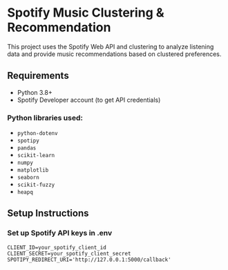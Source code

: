 # Spotify Music Clustering & Recommendation

This project uses the Spotify Web API and clustering to analyze listening data and provide music recommendations based on clustered preferences.

## Requirements

- Python 3.8+
- Spotify Developer account (to get API credentials)

### Python libraries used:

- `python-dotenv`
- `spotipy`
- `pandas`
- `scikit-learn`
- `numpy`
- `matplotlib`
- `seaborn`
- `scikit-fuzzy`
- `heapq`

## Setup Instructions
### Set up Spotify API keys in .env
```env
CLIENT_ID=your_spotify_client_id
CLIENT_SECRET=your_spotify_client_secret
SPOTIPY_REDIRECT_URI='http://127.0.0.1:5000/callback'
